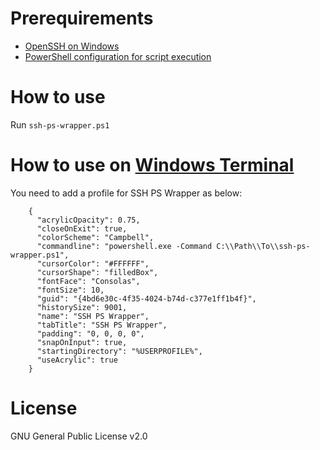 # Prerequirements

* [OpenSSH on Windows](https://docs.microsoft.com/windows-server/administration/openssh/openssh_overview)
* [PowerShell configuration for script execution](https://go.microsoft.com/fwlink/?LinkID=135170)

# How to use

Run `ssh-ps-wrapper.ps1`

# How to use on [Windows Terminal](https://github.com/microsoft/terminal)

You need to add a profile for SSH PS Wrapper as below:

```
    {
      "acrylicOpacity": 0.75,
      "closeOnExit": true,
      "colorScheme": "Campbell",
      "commandline": "powershell.exe -Command C:\\Path\\To\\ssh-ps-wrapper.ps1",
      "cursorColor": "#FFFFFF",
      "cursorShape": "filledBox",
      "fontFace": "Consolas",
      "fontSize": 10,
      "guid": "{4bd6e30c-4f35-4024-b74d-c377e1ff1b4f}",
      "historySize": 9001,
      "name": "SSH PS Wrapper",
      "tabTitle": "SSH PS Wrapper",
      "padding": "0, 0, 0, 0",
      "snapOnInput": true,
      "startingDirectory": "%USERPROFILE%",
      "useAcrylic": true
    }
```

# License

GNU General Public License v2.0
